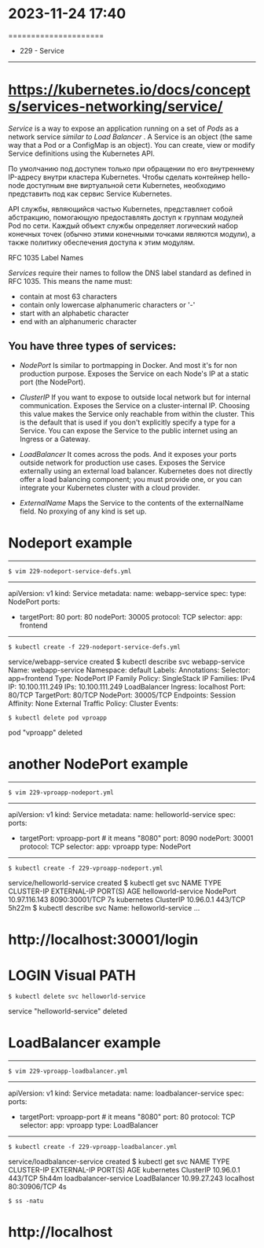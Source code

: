 # 2023-11-24    17:40
=====================

* 229 - Service
---------------
# https://kubernetes.io/docs/concepts/services-networking/service/

*Service* is a way to expose an application running on a set of *Pods* as a network service _similar to Load Balancer_ .
A Service is an object (the same way that a Pod or a ConfigMap is an object). You can create, view or modify Service definitions using the Kubernetes API.

По умолчанию под доступен только при обращении по его внутреннему IP-адресу внутри кластера Kubernetes. Чтобы сделать контейнер hello-node доступным вне виртуальной сети Kubernetes, необходимо представить под как сервис Service Kubernetes.

API службы, являющийся частью Kubernetes, представляет собой абстракцию, помогающую предоставлять доступ к группам модулей Pod по сети. Каждый объект службы определяет логический набор конечных точек (обычно этими конечными точками являются модули), а также политику обеспечения доступа к этим модулям.

RFC 1035 Label Names

*Services* require their names to follow the DNS label standard as defined in RFC 1035. This means the name must:
- contain at most 63 characters
- contain only lowercase alphanumeric characters or '-'
- start with an alphabetic character
- end with an alphanumeric character


You have three types of services:
--------------------------------
- *NodePort*
    Is similar to portmapping in Docker. And most it's for non production purpose.
Exposes the Service on each Node's IP at a static port (the NodePort).

- *ClusterIP*
    If you want to expose to outside local network but for internal communication.
Exposes the Service on a cluster-internal IP. Choosing this value makes the Service only reachable from within the cluster. This is the default that is used if you don't explicitly specify a type for a Service. You can expose the Service to the public internet using an Ingress or a Gateway.

- *LoadBalancer*
    It comes across the pods. And it exposes your ports outside network for production use cases.
Exposes the Service externally using an external load balancer. Kubernetes does not directly offer a load balancing component; you must provide one, or you can integrate your Kubernetes cluster with a cloud provider.

- *ExternalName*
    Maps the Service to the contents of the externalName field. No proxying of any kind is set up.


# Nodeport example
-------
    $ vim 229-nodeport-service-defs.yml
---
apiVersion: v1
kind: Service
metadata:
  name: webapp-service
spec:
  type: NodePort
  ports:
  - targetPort: 80
    port: 80
    nodePort: 30005
    protocol: TCP
  selector:
    app: frontend

-------

    $ kubectl create -f 229-nodeport-service-defs.yml
service/webapp-service created
    $ kubectl describe svc webapp-service 
Name:                     webapp-service
Namespace:                default
Labels:                   <none>
Annotations:              <none>
Selector:                 app=frontend
Type:                     NodePort
IP Family Policy:         SingleStack
IP Families:              IPv4
IP:                       10.100.111.249
IPs:                      10.100.111.249
LoadBalancer Ingress:     localhost
Port:                     <unset>  80/TCP
TargetPort:               80/TCP
NodePort:                 <unset>  30005/TCP
Endpoints:                <none>
Session Affinity:         None
External Traffic Policy:  Cluster
Events:                   <none>

    $ kubectl delete pod vproapp
pod "vproapp" deleted


# another NodePort example
-------
    $ vim 229-vproapp-nodeport.yml
---
apiVersion: v1
kind: Service
metadata:
  name: helloworld-service
spec:
  ports:
  - targetPort: vproapp-port      # it means "8080"
    port: 8090
    nodePort: 30001
    protocol: TCP
  selector:
    app: vproapp
  type: NodePort

-------

    $ kubectl create -f 229-vproapp-nodeport.yml
service/helloworld-service created
    $ kubectl get svc
NAME                 TYPE        CLUSTER-IP      EXTERNAL-IP   PORT(S)          AGE
helloworld-service   NodePort    10.97.116.143   <none>        8090:30001/TCP   7s
kubernetes           ClusterIP   10.96.0.1       <none>        443/TCP          5h22m
    $ kubectl describe svc
Name:                     helloworld-service
...

# http://localhost:30001/login
# LOGIN Visual PATH

    $ kubectl delete svc helloworld-service
service "helloworld-service" deleted



# LoadBalancer example
-------
    $ vim 229-vproapp-loadbalancer.yml
---
apiVersion: v1
kind: Service
metadata:
  name: loadbalancer-service
spec:
  ports:
  - targetPort: vproapp-port      # it means "8080"
    port: 80
    protocol: TCP
  selector:
    app: vproapp
  type: LoadBalancer

-------

    $ kubectl create -f 229-vproapp-loadbalancer.yml
service/loadbalancer-service created
    $ kubectl get svc
NAME                   TYPE           CLUSTER-IP     EXTERNAL-IP   PORT(S)        AGE
kubernetes             ClusterIP      10.96.0.1      <none>        443/TCP        5h44m
loadbalancer-service   LoadBalancer   10.99.27.243   localhost     80:30906/TCP   4s

    $ ss -natu
# http://localhost

